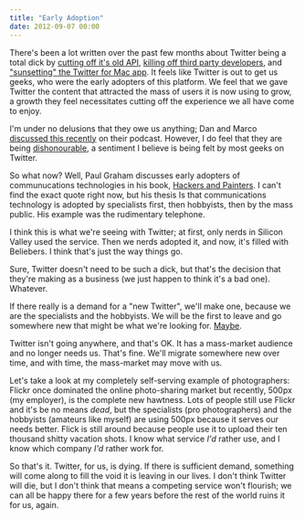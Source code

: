 ```yaml
---
title: "Early Adoption"
date: 2012-09-07 00:00
---
```


There's been a lot written over the past few months about Twitter being a total dick by [cutting off it's old API](https://dev.twitter.com/blog/changes-coming-to-twitter-api), [killing off third party developers](http://mashable.com/2012/08/16/twitter-api-big-changes/), and ["sunsetting" the Twitter for Mac app](http://news.cnet.com/8301-1023_3-57507980-93/twitter-said-to-be-tossing-twitter-for-mac-app/). It feels like Twitter is out to get us geeks, who were the early adopters of this platform. We feel that we gave Twitter the content that attracted the mass of users it is now using to grow, a growth they feel necessitates cutting off the experience we all have come to enjoy.

I'm under no delusions that they owe us anything; Dan and Marco [discussed this recently](http://5by5.tv/buildanalyze/92) on their podcast. However, I do feel that they are being [dishonourable](http://5by5.tv/hypercritical/83), a sentiment I believe is being felt by most geeks on Twitter.

So what now? Well, Paul Graham discusses early adopters of communucations technologies in his book, [Hackers and Painters](http://www.amazon.com/gp/product/0596006624/ref=as_li_ss_tl?ie=UTF8&camp=1789&creative=390957&creativeASIN=0596006624&linkCode=as2&tag=ashfur-20). I can't find the exact quote right now, but his thesis Is that communications technology is adopted by specialists first, then hobbyists, then by the mass public. His example was the rudimentary telephone.

I think this is what we're seeing with Twitter; at first, only nerds in Silicon Valley used the service. Then we nerds adopted it, and now, it's filled with Beliebers. I think that's just the way things go.

Sure, Twitter doesn't need to be such a dick, but that's the decision that they're making as a business (we just happen to think it's a bad one). Whatever.

If there really is a demand for a "new Twitter", we'll make one, because we are the specialists and the hobbyists. We will be the first to leave and go somewhere new that might be what we're looking for. [Maybe](http://alpha.app.net).

Twitter isn't going anywhere, and that's OK. It has a mass-market audience and no longer needs us. That's fine. We'll migrate somewhere new over time, and with time, the mass-market may move with us.

Let's take a look at my completely self-serving example of photographers: Flickr once dominated the online photo-sharing market but recently, 500px (my employer), is the complete new hawtness. Lots of people still use Flickr and it's be no means _dead_, but the specialists (pro photographers) and the hobbyists (amateurs like myself) are using 500px because it serves our needs better. Flick is still around because people use it to upload their ten thousand shitty vacation shots. I know what service _I'd_ rather use, and I know which company _I'd_ rather work for.

So that's it. Twitter, for us, is dying. If there is sufficient demand, something will come along to fill the void it is leaving in our lives. I don't think Twitter will die, but I don't think that means a competing service won't flourish; we can all be happy there for a few years before the rest of the world ruins it for us, again.

<!-- more -->
